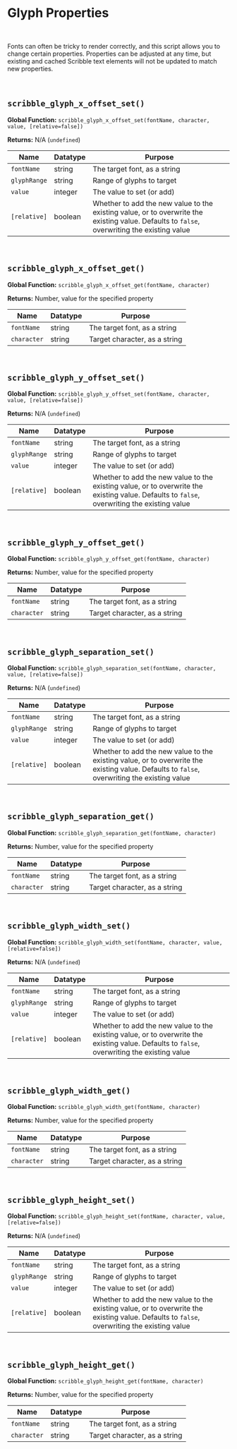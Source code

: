 # Glyph Properties

&nbsp;

Fonts can often be tricky to render correctly, and this script allows you to change certain properties. Properties can be adjusted at any time, but existing and cached Scribble text elements will not be updated to match new properties.

&nbsp;

## `scribble_glyph_x_offset_set()`

**Global Function:** `scribble_glyph_x_offset_set(fontName, character, value, [relative=false])`

**Returns:** N/A (`undefined`)

|Name        |Datatype|Purpose                     |
|------------|--------|----------------------------|
|`fontName`  |string  |The target font, as a string|
|`glyphRange`|string  |Range of glyphs to target   |
|`value`     |integer |The value to set (or add)   |
|`[relative]`|boolean |Whether to add the new value to the existing value, or to overwrite the existing value. Defaults to `false`, overwriting the existing value|

&nbsp;

## `scribble_glyph_x_offset_get()`

**Global Function:** `scribble_glyph_x_offset_get(fontName, character)`

**Returns:** Number, value for the specified property

|Name       |Datatype|Purpose                      |
|-----------|--------|-----------------------------|
|`fontName` |string  |The target font, as a string |
|`character`|string  |Target character, as a string|

&nbsp;

## `scribble_glyph_y_offset_set()`

**Global Function:** `scribble_glyph_y_offset_set(fontName, character, value, [relative=false])`

**Returns:** N/A (`undefined`)

|Name        |Datatype|Purpose                     |
|------------|--------|----------------------------|
|`fontName`  |string  |The target font, as a string|
|`glyphRange`|string  |Range of glyphs to target   |
|`value`     |integer |The value to set (or add)   |
|`[relative]`|boolean |Whether to add the new value to the existing value, or to overwrite the existing value. Defaults to `false`, overwriting the existing value|

&nbsp;

## `scribble_glyph_y_offset_get()`

**Global Function:** `scribble_glyph_y_offset_get(fontName, character)`

**Returns:** Number, value for the specified property

|Name       |Datatype|Purpose                      |
|-----------|--------|-----------------------------|
|`fontName` |string  |The target font, as a string |
|`character`|string  |Target character, as a string|

&nbsp;

## `scribble_glyph_separation_set()`

**Global Function:** `scribble_glyph_separation_set(fontName, character, value, [relative=false])`

**Returns:** N/A (`undefined`)

|Name        |Datatype|Purpose                     |
|------------|--------|----------------------------|
|`fontName`  |string  |The target font, as a string|
|`glyphRange`|string  |Range of glyphs to target   |
|`value`     |integer |The value to set (or add)   |
|`[relative]`|boolean |Whether to add the new value to the existing value, or to overwrite the existing value. Defaults to `false`, overwriting the existing value|

&nbsp;

## `scribble_glyph_separation_get()`

**Global Function:** `scribble_glyph_separation_get(fontName, character)`

**Returns:** Number, value for the specified property

|Name       |Datatype|Purpose                      |
|-----------|--------|-----------------------------|
|`fontName` |string  |The target font, as a string |
|`character`|string  |Target character, as a string|

&nbsp;

## `scribble_glyph_width_set()`

**Global Function:** `scribble_glyph_width_set(fontName, character, value, [relative=false])`

**Returns:** N/A (`undefined`)

|Name        |Datatype|Purpose                     |
|------------|--------|----------------------------|
|`fontName`  |string  |The target font, as a string|
|`glyphRange`|string  |Range of glyphs to target   |
|`value`     |integer |The value to set (or add)   |
|`[relative]`|boolean |Whether to add the new value to the existing value, or to overwrite the existing value. Defaults to `false`, overwriting the existing value|

&nbsp;

## `scribble_glyph_width_get()`

**Global Function:** `scribble_glyph_width_get(fontName, character)`

**Returns:** Number, value for the specified property

|Name       |Datatype|Purpose                      |
|-----------|--------|-----------------------------|
|`fontName` |string  |The target font, as a string |
|`character`|string  |Target character, as a string|

&nbsp;

## `scribble_glyph_height_set()`

**Global Function:** `scribble_glyph_height_set(fontName, character, value, [relative=false])`

**Returns:** N/A (`undefined`)

|Name        |Datatype|Purpose                     |
|------------|--------|----------------------------|
|`fontName`  |string  |The target font, as a string|
|`glyphRange`|string  |Range of glyphs to target   |
|`value`     |integer |The value to set (or add)   |
|`[relative]`|boolean |Whether to add the new value to the existing value, or to overwrite the existing value. Defaults to `false`, overwriting the existing value|

&nbsp;

## `scribble_glyph_height_get()`

**Global Function:** `scribble_glyph_height_get(fontName, character)`

**Returns:** Number, value for the specified property

|Name       |Datatype|Purpose                      |
|-----------|--------|-----------------------------|
|`fontName` |string  |The target font, as a string |
|`character`|string  |Target character, as a string|